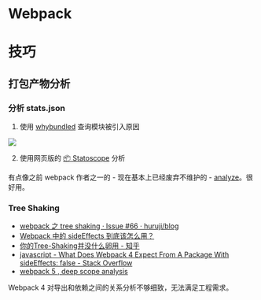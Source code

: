 Webpack
===

# 技巧

## 打包产物分析

### 分析 stats.json

1. 使用 [whybundled](https://www.npmjs.com/package/whybundled)  查询模块被引入原因
	
![](https://raw.githubusercontent.com/d4rkr00t/whybundled/HEAD/assets/screenshot.png)

2. 使用网页版的 [📦 Statoscope](https://statoscope.tech/) 分析

有点像之前 webpack 作者之一的 - 现在基本上已经废弃不维护的 - [analyze](http://webpack.github.io/analyse/)。很好用。

### Tree Shaking

- [webpack 之 tree shaking · Issue #66 · huruji/blog](https://github.com/huruji/blog/issues/66)
- [Webpack 中的 sideEffects 到底该怎么用？](https://juejin.cn/post/6844903640533041159)
- [你的Tree-Shaking并没什么卵用 - 知乎](https://zhuanlan.zhihu.com/p/32831172)
- [javascript - What Does Webpack 4 Expect From A Package With sideEffects: false - Stack Overflow](https://stackoverflow.com/questions/49160752/what-does-webpack-4-expect-from-a-package-with-sideeffects-false)
- [webpack 5 , deep scope analysis](https://webpack.js.org/blog/2020-10-10-webpack-5-release/#inner-module-tree-shaking)

Webpack 4 对导出和依赖之间的关系分析不够细致，无法满足工程需求。